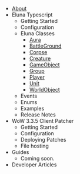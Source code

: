 - [About](/)
- Eluna Typescript
    - Getting Started
    - Configuration    
    - Eluna Classes
        - [Aura](./classes/Aura.md)
        - [BattleGround](./classes/BattleGround.md)
        - [Corpse](./classes/Corpse.md)
        - [Creature](./classes/Creature.md)
        - [GameObject](./classes/GameObject.md)
        - [Group](./classes/Group.md)
        - [Player](./classes/Player.md)
        - [Unit](./classes/Unit.md)
        - [WorldObject](./classes/WorldObject.md)
    - Events        
    - Enums
    - Examples
    - Release Notes 
- WoW 3.3.5 Client Patcher
    - Getting Started
    - Configuration
    - Deploying Patches
    - File hosting
- Guides
    - Coming soon. 
- Developer Articles


